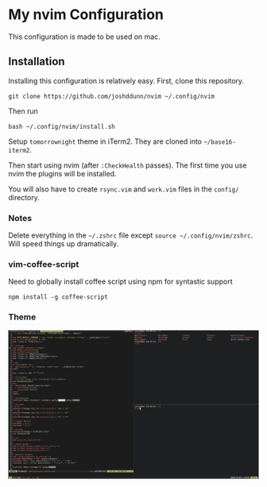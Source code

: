 # My nvim Configuration

This configuration is made to be used on mac.

## Installation

Installing this configuration is relatively easy. First, clone this repository.

    git clone https://github.com/joshddunn/nvim ~/.config/nvim

Then run

    bash ~/.config/nvim/install.sh

Setup `tomorrownight` theme in iTerm2. They are cloned into `~/base16-iterm2`.

Then start using nvim (after `:CheckHealth` passes). The first time you use nvim the plugins will be installed.

You will also have to create `rsync.vim` and `work.vim` files in the `config/` directory.

### Notes

Delete everything in the `~/.zshrc` file except `source ~/.config/nvim/zshrc`. Will speed things up dramatically.

### vim-coffee-script

Need to globally install coffee script using npm for syntastic support

    npm install -g coffee-script

### Theme
![Alt text](image.png)
